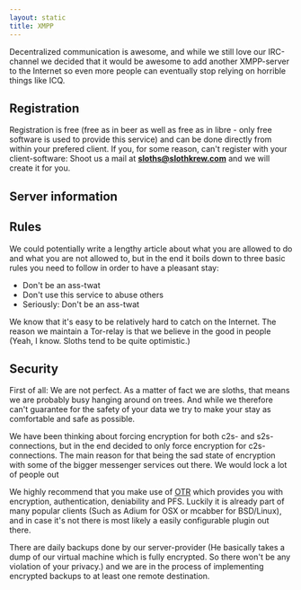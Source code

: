 ```yaml
---
layout: static
title: XMPP
---
```

Decentralized communication is awesome, and while we still love our IRC-channel
we decided that it would be awesome to add another XMPP-server to the Internet
so even more people can eventually stop relying on horrible things like ICQ.

Registration
----
Registration is free (free as in beer as well as free as in libre - only free
software is used to provide this service) and can be done directly from within
your prefered client. If you, for some reason, can't register with your
client-software: Shoot us a mail at **sloths@slothkrew.com** and we will create
it for you.

Server information
----

Rules
----
We could potentially write a lengthy article about what you are allowed to do and what you are not allowed to, but in the end it boils down to three basic rules you need to follow in order to have a pleasant stay:

* Don't be an ass-twat
* Don't use this service to abuse others
* Seriously: Don't be an ass-twat

We know that it's easy to be relatively hard to catch on the Internet. The
reason we maintain a Tor-relay is that we believe in the good in people (Yeah,
I know. Sloths tend to be quite optimistic.)

Security
----
First of all: We are not perfect. As a matter of fact we are sloths, that means
we are probably busy hanging around on trees. And while we therefore can't
guarantee for the safety of your data we try to make your stay as comfortable
and safe as possible.

We have been thinking about forcing encryption for both c2s- and
s2s-connections, but in the end decided to only force encryption for
c2s-connections. The main reason for that being the sad state of encryption
with some of the bigger messenger services out there. We would lock a lot of
people out

We highly recommend that you make use of
[OTR](https://en.wikipedia.org/wiki/Off-the-Record_Messaging) which provides
you with encryption, authentication, deniability and PFS. Luckily it is already
part of many popular clients (Such as Adium for OSX or mcabber for BSD/Linux),
and in case it's not there is most likely a easily configurable plugin out
there.

There are daily backups done by our server-provider (He basically takes a dump
of our virtual machine which is fully encrypted. So there won't be any
violation of your privacy.) and we are in the process of implementing encrypted
backups to at least one remote destination.

